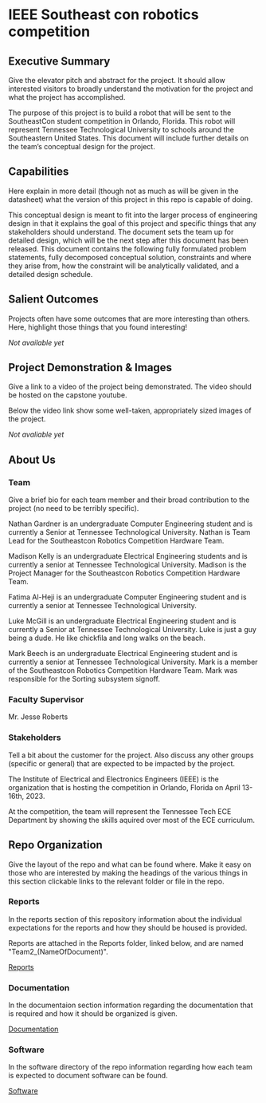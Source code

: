 # IEEE Southeast con robotics competition

## Executive Summary

Give the elevator pitch and abstract for the project. It should allow interested visitors to broadly understand the motivation for the project and what the project has accomplished.

The purpose of this project is to build a robot that will be sent to the SoutheastCon student competition in Orlando, Florida. This robot will represent Tennessee Technological University to schools around the Southeastern United States. This document will include further details on the team’s conceptual design for the project. 

## Capabilities

Here explain in more detail (though not as much as will be given in the datasheet) what the version of this project in this repo is capable of doing.

This conceptual design is meant to fit into the larger process of engineering design in that it explains the goal of this project and specific things that any stakeholders should understand. The document sets the team up for detailed design, which will be the next step after this document has been released. This document contains the following fully formulated problem statements, fully decomposed conceptual solution, constraints and where they arise from, how the constraint will be analytically validated, and a detailed design schedule. 

## Salient Outcomes

Projects often have some outcomes that are more interesting than others. Here, highlight those things that you found interesting!

*Not available yet*

## Project Demonstration & Images

Give a link to a video of the project being demonstrated. The video should be hosted on the capstone youtube.

Below the video link show some well-taken, appropriately sized images of the project.

*Not avaliable yet*

## About Us



### Team

Give a brief bio for each team member and their broad contribution to the project (no need to be terribly specific).

Nathan Gardner is an undergraduate Computer Engineering student and is currently a Senior at Tennessee Technological University. Nathan is Team Lead for the Southeastcon Robotics Competition Hardware Team.

Madison Kelly is an undergraduate Electrical Engineering students and is currently a senior at Tennessee Technological University. Madison is the Project Manager for the Southeastcon Robotics Competition Hardware Team.

Fatima Al-Heji is an undergraduate Computer Engineering student and is currently a senior at Tennessee Technological University.

Luke McGill is an undergraduate Electrical Engineering student and is currently a Senior at Tennessee Technological University. Luke is just a guy being a dude. He like chickfila and long walks on the beach.

Mark Beech is an undergraduate Electrical Engineering student and is currently a senior at Tennessee Technological University. Mark is a member of the Southeastcon Robotics Competition Hardware Team. Mark was responsible for the Sorting subsystem signoff.


### Faculty Supervisor

Mr. Jesse Roberts

### Stakeholders

Tell a bit about the customer for the project. Also discuss any other groups (specific or general) that are expected to be impacted by the project.

The Institute of Electrical and Electronics Engineers (IEEE) is the organization that is hosting the competition in Orlando, Florida on April 13-16th, 2023.

At the competition, the team will represent the Tennessee Tech ECE Department by showing the skills aquired over most of the ECE curriculum.

## Repo Organization

Give the layout of the repo and what can be found where. Make it easy on those who are interested by making the headings of the various things in this section clickable links to the relevant folder or file in the repo.


### Reports

In the reports section of this repository information about the individual expectations for the reports and how they should be housed is provided.

Reports are attached in the Reports folder, linked below, and are named "Team2_(NameOfDocument)".

[Reports](/Reports/)

### Documentation

In the documentaion section information regarding the documentation that is required and how it should be organized is given.

[Documentation](/Documentation/)

### Software

In the software directory of the repo information regarding how each team is expected to document software can be found.

[Software](/Software/)

